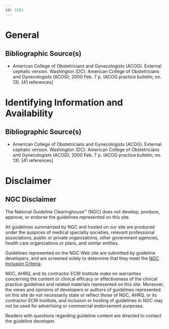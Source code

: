 ```yaml
---
id: 3101
---
```


# General

## Bibliographic Source(s)

- American College of Obstetricians and Gynecologists (ACOG). External cephalic version. Washington (DC): American College of Obstetricians and Gynecologists (ACOG); 2000 Feb. 7 p. (ACOG practice bulletin; no. 13). [41 references]

# Identifying Information and Availability

## Bibliographic Source(s)

- American College of Obstetricians and Gynecologists (ACOG). External cephalic version. Washington (DC): American College of Obstetricians and Gynecologists (ACOG); 2000 Feb. 7 p. (ACOG practice bulletin; no. 13). [41 references]

# Disclaimer

## NGC Disclaimer

The National Guideline Clearinghouse™ (NGC) does not develop, produce, approve, or endorse the guidelines represented on this site.

All guidelines summarized by NGC and hosted on our site are produced under the auspices of medical specialty societies, relevant professional associations, public or private organizations, other government agencies, health care organizations or plans, and similar entities.

Guidelines represented on the NGC Web site are submitted by guideline developers, and are screened solely to determine that they meet the [NGC Inclusion Criteria](/help-and-about/summaries/inclusion-criteria).

NGC, AHRQ, and its contractor ECRI Institute make no warranties concerning the content or clinical efficacy or effectiveness of the clinical practice guidelines and related materials represented on this site. Moreover, the views and opinions of developers or authors of guidelines represented on this site do not necessarily state or reflect those of NGC, AHRQ, or its contractor ECRI Institute, and inclusion or hosting of guidelines in NGC may not be used for advertising or commercial endorsement purposes.

Readers with questions regarding guideline content are directed to contact the guideline developer.

